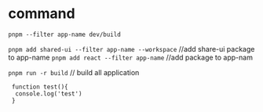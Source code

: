  # command

`pnpm --filter app-name dev/build`

`pnpm add shared-ui --filter app-name --workspace`   //add share-ui package to app-name
`pnpm add react --filter app-name`  //add package to app-nam

`pnpm run -r build`  // build all application

```
 function test(){
  console.log('test')
 }
```